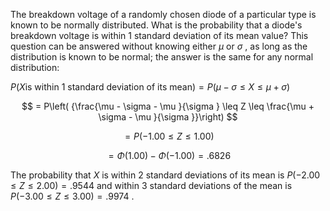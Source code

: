 
The breakdown voltage of a randomly chosen diode of a particular type is known to be normally distributed. What is the probability that a diode's breakdown voltage is within 1 standard deviation of its mean value? This question can be answered without knowing either $\mu$ or $\sigma$ , as long as the distribution is known to be normal; the answer is the same for any normal distribution:

$P\left( {X\text{is within 1 standard deviation of its mean}}\right) = P\left( {\mu - \sigma \leq X \leq \mu + \sigma }\right)$

$$
= P\left( {\frac{\mu - \sigma - \mu }{\sigma } \leq Z \leq \frac{\mu + \sigma - \mu }{\sigma }}\right)
$$

$$
= P\left( {-{1.00} \leq Z \leq {1.00}}\right)
$$

$$
= \Phi \left( {1.00}\right) - \Phi \left( {-{1.00}}\right) = {.6826}
$$

The probability that $X$ is within 2 standard deviations of its mean is $P\left( {-{2.00} \leq Z \leq {2.00}}\right) = {.9544}$ and within 3 standard deviations of the mean is $P\left( {-{3.00} \leq Z \leq {3.00}}\right) = {.9974}$ .